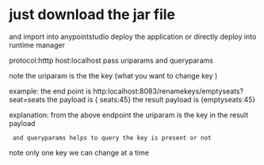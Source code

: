 # just download the jar file 
and import into anypointstudio
deploy the application  or 
directly deploy into runtime manager 

protocol:htttp
host:localhost
pass uriparams  and queryparams

note 
  the uriparam is the the key (what you want to change key )
  
  example: 
  the end point is http:localhost:8083/renamekeys/emptyseats?seat=seats
  the payload is { seats:45}
           the result payload is {emptyseats:45}
           
   explanation:
     from the above endpoint the uriparam is the key  in the result payload 
     
     and queryparams helps to query the key is present or not
     
     
 note 
     only one key we can change at a time
           
    
  

